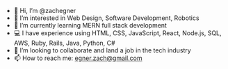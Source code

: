 - 👋 Hi, I’m @zachegner
- 👀 I’m interested in Web Design, Software Development, Robotics
- 🌱 I’m currently learning MERN full stack development
- 💻 I have experience using HTML, CSS, JavaScript, React, Node.js, SQL, AWS, Ruby, Rails, Java, Python, C#
- 💞️ I’m looking to collaborate and land a job in the tech industry
- 📫 How to reach me: egner.zach@gmail.com
